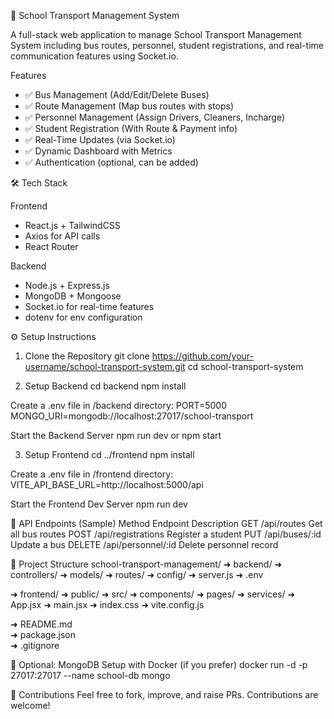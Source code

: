 🚌 School Transport Management System


A full-stack web application to manage School Transport Management System including bus routes, personnel, student registrations, and real-time communication features using Socket.io.


Features

- ✅ Bus Management (Add/Edit/Delete Buses)
- ✅ Route Management (Map bus routes with stops)
- ✅ Personnel Management (Assign Drivers, Cleaners, Incharge)
- ✅ Student Registration (With Route & Payment info)
- ✅ Real-Time Updates (via Socket.io)
- ✅ Dynamic Dashboard with Metrics
- ✅ Authentication (optional, can be added)


🛠️ Tech Stack

Frontend
- React.js + TailwindCSS
- Axios for API calls
- React Router

Backend
- Node.js + Express.js
- MongoDB + Mongoose
- Socket.io for real-time features
- dotenv for env configuration


⚙️ Setup Instructions

1. Clone the Repository
git clone https://github.com/your-username/school-transport-system.git
cd school-transport-system


2. Setup Backend
cd backend
npm install


Create a .env file in /backend directory:
PORT=5000
MONGO_URI=mongodb://localhost:27017/school-transport


Start the Backend Server
npm run dev
or
npm start


3. Setup Frontend
cd ../frontend
npm install


Create a .env file in /frontend directory:
VITE_API_BASE_URL=http://localhost:5000/api


Start the Frontend Dev Server
npm run dev



🔌 API Endpoints (Sample)
Method	Endpoint	          Description
GET	    /api/routes	        Get all bus routes
POST	  /api/registrations	Register a student
PUT	    /api/buses/:id	    Update a bus
DELETE	/api/personnel/:id	Delete personnel record




📁 Project Structure
school-transport-management/
➜ backend/
   ➜ controllers/
   ➜ models/
   ➜ routes/
   ➜ config/
   ➜ server.js
   ➜ .env

➜ frontend/
   ➜ public/
   ➜ src/
     ➜ components/
     ➜ pages/
     ➜ services/
     ➜ App.jsx
     ➜ main.jsx
     ➜ index.css
   ➜ vite.config.js

➜ README.md  
➜ package.json  
➜ .gitignore  



🧪 Optional: MongoDB Setup with Docker (if you prefer)
docker run -d -p 27017:27017 --name school-db mongo



🤝 Contributions
Feel free to fork, improve, and raise PRs. Contributions are welcome!

